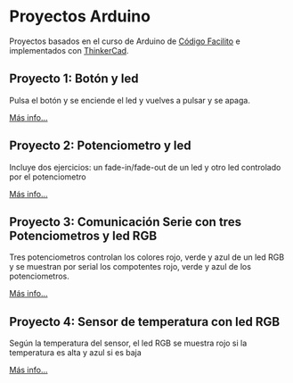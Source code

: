 # Proyectos Arduino
Proyectos basados en el curso de Arduino de [Código Facilito](https://codigofacilito.com/cursos/Arduino)
e implementados con [ThinkerCad](https://www.tinkercad.com).

## Proyecto 1: Botón y led
Pulsa el botón y se enciende el led y vuelves a pulsar y se apaga.

[Más info...](proyecto1)

## Proyecto 2: Potenciometro y led
Incluye dos ejercicios: un fade-in/fade-out de un led y
otro led controlado por el potenciometro

[Más info...](proyecto2)

## Proyecto 3: Comunicación Serie con tres Potenciometros y led RGB
Tres potenciometros controlan los colores rojo, verde y azul de un led RGB y 
se muestran por serial los compotentes rojo, verde y azul de los potenciometros.

[Más info...](proyecto3)


## Proyecto 4: Sensor de temperatura con led RGB
Según la temperatura del sensor, el led RGB se muestra rojo si la temperatura es
alta y azul si es baja

[Más info...](proyecto4)


